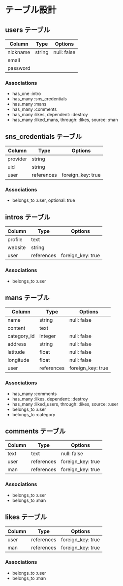 # テーブル設計

## users テーブル

| Column   | Type   | Options     |
| -------- | ------ | ----------- |
| nickname | string | null: false |
| email    |        |             |
| password |        |             |

### Associations

- has_one :intro
- has_many :sns_credentials
- has_many :mans
- has_many :comments
- has_many :likes, dependent: :destroy
- has_many :liked_mans, through: :likes, source: :man

## sns_credentials テーブル

| Column   | Type       | Options           |
| -------- | ---------- | ----------------- |
| provider | string     |                   |
| uid      | string     |                   |
| user     | references | foreign_key: true |


### Associations

- belongs_to :user, optional: true

## intros テーブル

| Column  | Type       | Options           |
| ------- | ---------- | ----------------- |
| profile | text       |                   |
| website | string     |                   |
| user    | references | foreign_key: true |

### Associations

- belongs_to :user

## mans テーブル

| Column      | Type       | Options           |
| ----------- | ---------- | ----------------- |
| name        | string     | null: false       |
| content     | text       |                   |
| category_id | integer    | null: false       |
| address     | string     | null: false       |
| latitude    | float      | null: false       |
| longitude   | float      | null: false       |
| user        | references | foreign_key: true |

### Associations

- has_many :comments
- has_many :likes, dependent: :destroy
- has_many :liked_users, through: :likes, source: :user
- belongs_to :user
- belongs_to :category


## comments テーブル

| Column  | Type       | Options           |
| ------- | ---------- | ----------------- |
| text    | text       | null: false       |
| user    | references | foreign_key: true |
| man     | references | foreign_key: true |

### Associations

- belongs_to :user
- belongs_to :man

## likes テーブル

| Column | Type       | Options           |
| ------ | ---------- | ----------------- |
| user   | references | foreign_key: true |
| man    | references | foreign_key: true |

### Associations

- belongs_to :user
- belongs_to :man